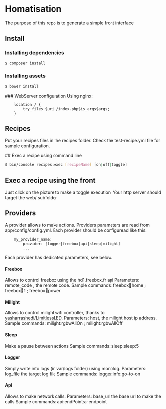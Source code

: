 # Homatisation

The purpose of this repo is to generate a simple front interface

## Install
### Installing dependencies
```bash
$ composer install
```
### Installing assets
```bash
$ bower install
```
### WebServer configuration
Using nginx:
```
    location / {
        try_files $uri /index.php$is_args$args;
    }
```

## Recipes
Put your recipes files in the recipes folder.
Check the test-recipe.yml file for sample configuration.

## Exec a recipe using command line
```bash
$ bin/console recipes:exec [recipeName] [on|off|toggle]
```

## Exec a recipe using the front
Just click on the picture to make a toggle execution.
Your http server should target the web/ subfolder

## Providers
A provider allows to make actions. Providers parameters are read from app/config/config.yml.
Each provider should be configuread like this:
```
    my_provider_name:
        provider: [logger|freebox|api|sleep|milight]
        ...
```
Each provider has dedicated parameters, see below.

#### Freebox
Allows to control freebox using the hd1.freebox.fr api
Parameters: remote_code , the remote code.
Sample commands: freebox:key:home ; freebox:key:1 ; freebox:key:power
#### Milight
Allows to control milight wifi controller, thanks to [yasharrashedi/LimitlessLED](https://github.com/yasharrashedi/LimitlessLED).
Parameters: host, the milight host ip address.
Sample commands: milight:rgbwAllOn ; milight:rgbwAllOff
#### Sleep
Make a pause between actions
Sample commands: sleep:sleep:5
#### Logger
Simply write into logs (in var/logs folder) using monolog.
Parameters: log_file the target log file
Sample commands: logger:info:go-to-on
#### Api
Allows to make network calls.
Parameters: base_url the base url to make the calls
Sample commands: api:endPoint:a-endpoint

